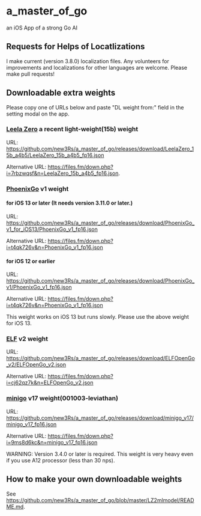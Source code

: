 # a_master_of_go
an iOS App of a strong Go AI

## Requests for Helps of Locatlizations
I make current (version 3.8.0) localization files.
Any volunteers for improvements and localizations for other languages are welcome.
Please make pull requests!

## Downloadable extra weights
Please copy one of URLs below and paste "DL weight from:" field in the setting modal on the app.

### [Leela Zero](https://github.com/leela-zero/leela-zero/issues/2192) a recent light-weight(15b) weight
URL: https://github.com/new3Rs/a_master_of_go/releases/download/LeelaZero_15b_a4b5/LeelaZero_15b_a4b5_fp16.json

Alternative URL: https://files.fm/down.php?i=7rbzwqsf&n=LeelaZero_15b_a4b5_fp16.json.

### [PhoenixGo](https://github.com/Tencent/PhoenixGo) v1 weight

#### for iOS 13 or later (It needs version 3.11.0 or later.)
URL: https://github.com/new3Rs/a_master_of_go/releases/download/PhoenixGo_v1_for_iOS13/PhoenixGo_v1_fp16.json

Alternative URL: https://files.fm/down.php?i=t4qk726v&n=PhoenixGo_v1_fp16.json

#### for iOS 12 or earlier
URL: https://github.com/new3Rs/a_master_of_go/releases/download/PhoenixGo_v1/PhoenixGo_v1_fp16.json

Alternative URL: https://files.fm/down.php?i=t4qk726v&n=PhoenixGo_v1_fp16.json

This weight works on iOS 13 but runs slowly. Please use the above weight for iOS 13.

### [ELF](https://github.com/pytorch/ELF) v2 weight
URL: https://github.com/new3Rs/a_master_of_go/releases/download/ELFOpenGo_v2/ELFOpenGo_v2.json

Alternative URL: https://files.fm/down.php?i=cj62qz7k&n=ELFOpenGo_v2.json

### [minigo](https://github.com/tensorflow/minigo) v17 weight(001003-leviathan)
URL: https://github.com/new3Rs/a_master_of_go/releases/download/minigo_v17/minigo_v17_fp16.json

Alternative URL: https://files.fm/down.php?i=9ms8d6kc&n=minigo_v17_fp16.json

WARNING: Version 3.4.0 or later is required. This weight is very heavy even if you use A12 processor (less than 30 nps).

## How to make your own downloadable weights
See https://github.com/new3Rs/a_master_of_go/blob/master/LZ2mlmodel/README.md.
